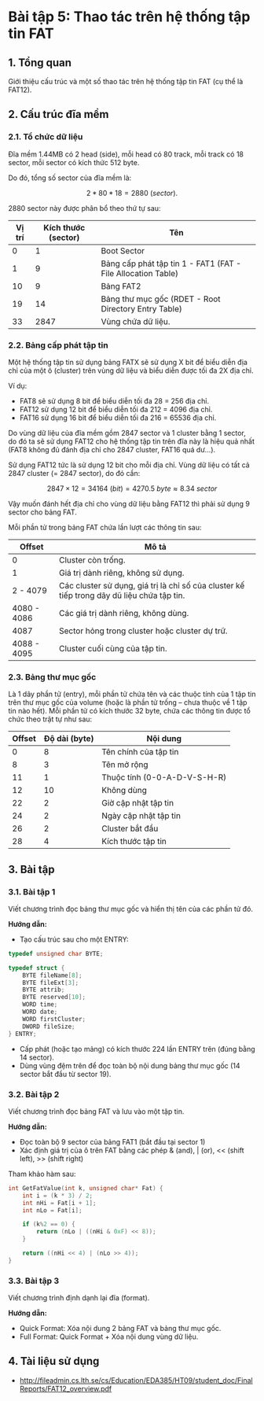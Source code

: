 # Bài tập 5: Thao tác trên hệ thống tập tin FAT

## 1. Tổng quan

Giới thiệu cấu trúc và một số thao tác trên hệ thống tập tin FAT (cụ thể là FAT12).

## 2. Cấu trúc đĩa mềm

### 2.1. Tổ chức dữ liệu

Đĩa mềm 1.44MB có 2 head (side), mỗi head có 80 track, mỗi track có 18 sector, mỗi sector có kích thức 512 byte.

Do đó, tổng số sector của đĩa mềm là:

$$
2 * 80 * 18 = 2880\ (sector).
$$

2880 sector này được phân bổ theo thứ tự sau:

Vị trí | Kích thước (sector) | Tên
-|-|-
0 | 1 | Boot Sector
1 | 9 | Bảng cấp phát tập tin 1 - FAT1 (FAT - File Allocation Table)
10 | 9 | Bảng FAT2
19 | 14 | Bảng thư mục gốc (RDET - Root Directory Entry Table)
33 | 2847 | Vùng chứa dữ liệu.

### 2.2. Bảng cấp phát tập tin

Một hệ thống tập tin sử dụng bảng FATX sẽ sử dụng X bit để biểu diễn địa chỉ của một ô (cluster) trên vùng dữ liệu và biểu diễn được tối đa 2X địa chỉ.

Ví dụ:
- FAT8 sẽ sử dụng 8 bit để biểu diễn tối đa 28 = 256 địa chỉ.
- FAT12 sử dụng 12 bit để biểu diễn tối đa 212 = 4096 địa chỉ.
- FAT16 sử dụng 16 bit để biểu diễn tối đa 216 = 65536 địa chỉ.

Do vùng dữ liệu của đĩa mềm gồm 2847 sector và 1 cluster bằng 1 sector, do đó ta sẽ sử dụng FAT12 cho hệ thống tập tin trên đĩa này là hiệu quả nhất (FAT8 không đủ đánh địa chỉ cho 2847 cluster, FAT16 quá dư…).

Sử dụng FAT12 tức là sử dụng 12 bit cho mỗi địa chỉ. Vùng dữ liệu có tất cả 2847 cluster (= 2847 sector), do đó cần:

$$
2847 \times 12 = 34164\ (bit) = 4270.5\ byte ≈ 8.34\ sector
$$

Vậy muốn đánh hết địa chỉ cho vùng dữ liệu bằng FAT12 thì phải sử dụng 9 sector cho bảng FAT.

Mỗi phần tử trong bảng FAT chứa lần lượt các thông tin sau:

Offset | Mô tả
-|-
0 | Cluster còn trống.
1 | Giá trị dành riêng, không sử dụng.
2 - 4079 | Các cluster sử dụng, giá trị là chỉ số của cluster kế tiếp trong dãy dũ liệu chứa tập tin.
4080 - 4086 | Các giá trị dành riêng, không dùng.
4087 | Sector hỏng trong cluster hoặc cluster dự trữ.
4088 - 4095 | Cluster cuối cùng của tập tin.

### 2.3. Bảng thư mục gốc

Là 1 dãy phần tử (entry), mỗi phần tử chứa tên và các thuộc tính của 1 tập tin trên thư mục gốc của volume (hoặc là phần tử trống – chưa thuộc về 1 tập tin nào hết). Mỗi phần tử có kích thước 32 byte, chứa các thông tin được tổ chức theo trật tự như sau:

Offset | Độ dài (byte) | Nội dung
-|-|-
0 | 8 | Tên chính của tập tin
8 | 3 | Tên mở rộng
11 | 1 | Thuộc tính (0-0-A-D-V-S-H-R)
12 | 10 | Không dùng
22 | 2 | Giờ cập nhật tập tin
24 | 2 | Ngày cập nhật tập tin
26 | 2 | Cluster bắt đầu
28 | 4 | Kích thước tập tin

## 3. Bài tập

### 3.1. Bài tập 1

Viết chương trình đọc bảng thư mục gốc và hiển thị tên của các phần tử đó.

**Hướng dẫn:**

- Tạo cấu trúc sau cho một ENTRY:

```c
typedef unsigned char BYTE;

typedef struct {
    BYTE fileName[8];
    BYTE fileExt[3];
    BYTE attrib;
    BYTE reserved[10];
    WORD time;
    WORD date;
    WORD firstCluster;
    DWORD fileSize;
} ENTRY;
```

- Cấp phát (hoặc tạo mảng) có kích thước 224 lần ENTRY trên (đúng bằng 14 sector).
- Dùng vùng đệm trên để đọc toàn bộ nội dung bảng thư mục gốc (14 sector bắt đầu từ sector 19).

### 3.2. Bài tập 2

Viết chương trình đọc bảng FAT và lưu vào một tập tin.

**Hướng dẫn:**

- Đọc toàn bộ 9 sector của bảng FAT1 (bắt đầu tại sector 1)
- Xác định giá trị của ô trên FAT bằng các phép & (and), | (or), << (shift left), >> (shift right)

Tham khảo hàm sau:

```c
int GetFatValue(int k, unsigned char* Fat) {
    int i = (k * 3) / 2;
    int nHi = Fat[i + 1];
    int nLo = Fat[i];

    if (k%2 == 0) {
        return (nLo | ((nHi & 0xF) << 8));
    }

    return ((nHi << 4) | (nLo >> 4));
}
```

### 3.3. Bài tập 3

Viết chương trình định dạnh lại đĩa (format).

**Hướng dẫn:**

- Quick Format: Xóa nội dung 2 bảng FAT và bảng thư mục gốc.
- Full Format: Quick Format + Xóa nội dung vùng dữ liệu.

## 4. Tài liệu sử dụng

- http://fileadmin.cs.lth.se/cs/Education/EDA385/HT09/student_doc/FinalReports/FAT12_overview.pdf